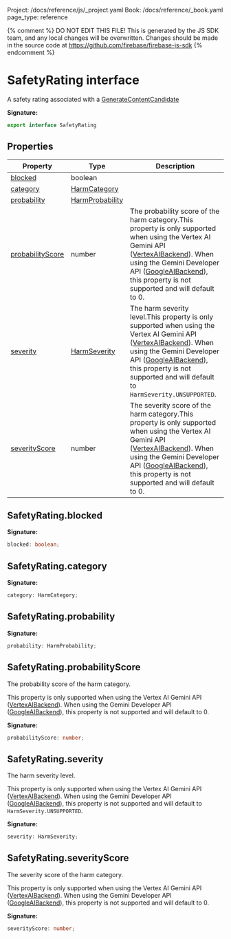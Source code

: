 Project: /docs/reference/js/_project.yaml
Book: /docs/reference/_book.yaml
page_type: reference

{% comment %}
DO NOT EDIT THIS FILE!
This is generated by the JS SDK team, and any local changes will be
overwritten. Changes should be made in the source code at
https://github.com/firebase/firebase-js-sdk
{% endcomment %}

# SafetyRating interface
A safety rating associated with a [GenerateContentCandidate](./vertexai.generatecontentcandidate.md#generatecontentcandidate_interface)

<b>Signature:</b>

```typescript
export interface SafetyRating 
```

## Properties

|  Property | Type | Description |
|  --- | --- | --- |
|  [blocked](./vertexai.safetyrating.md#safetyratingblocked) | boolean |  |
|  [category](./vertexai.safetyrating.md#safetyratingcategory) | [HarmCategory](./vertexai.md#harmcategory) |  |
|  [probability](./vertexai.safetyrating.md#safetyratingprobability) | [HarmProbability](./vertexai.md#harmprobability) |  |
|  [probabilityScore](./vertexai.safetyrating.md#safetyratingprobabilityscore) | number | The probability score of the harm category.<!-- -->This property is only supported when using the Vertex AI Gemini API ([VertexAIBackend](./vertexai.vertexaibackend.md#vertexaibackend_class)<!-- -->). When using the Gemini Developer API ([GoogleAIBackend](./vertexai.googleaibackend.md#googleaibackend_class)<!-- -->), this property is not supported and will default to 0. |
|  [severity](./vertexai.safetyrating.md#safetyratingseverity) | [HarmSeverity](./vertexai.md#harmseverity) | The harm severity level.<!-- -->This property is only supported when using the Vertex AI Gemini API ([VertexAIBackend](./vertexai.vertexaibackend.md#vertexaibackend_class)<!-- -->). When using the Gemini Developer API ([GoogleAIBackend](./vertexai.googleaibackend.md#googleaibackend_class)<!-- -->), this property is not supported and will default to <code>HarmSeverity.UNSUPPORTED</code>. |
|  [severityScore](./vertexai.safetyrating.md#safetyratingseverityscore) | number | The severity score of the harm category.<!-- -->This property is only supported when using the Vertex AI Gemini API ([VertexAIBackend](./vertexai.vertexaibackend.md#vertexaibackend_class)<!-- -->). When using the Gemini Developer API ([GoogleAIBackend](./vertexai.googleaibackend.md#googleaibackend_class)<!-- -->), this property is not supported and will default to 0. |

## SafetyRating.blocked

<b>Signature:</b>

```typescript
blocked: boolean;
```

## SafetyRating.category

<b>Signature:</b>

```typescript
category: HarmCategory;
```

## SafetyRating.probability

<b>Signature:</b>

```typescript
probability: HarmProbability;
```

## SafetyRating.probabilityScore

The probability score of the harm category.

This property is only supported when using the Vertex AI Gemini API ([VertexAIBackend](./vertexai.vertexaibackend.md#vertexaibackend_class)<!-- -->). When using the Gemini Developer API ([GoogleAIBackend](./vertexai.googleaibackend.md#googleaibackend_class)<!-- -->), this property is not supported and will default to 0.

<b>Signature:</b>

```typescript
probabilityScore: number;
```

## SafetyRating.severity

The harm severity level.

This property is only supported when using the Vertex AI Gemini API ([VertexAIBackend](./vertexai.vertexaibackend.md#vertexaibackend_class)<!-- -->). When using the Gemini Developer API ([GoogleAIBackend](./vertexai.googleaibackend.md#googleaibackend_class)<!-- -->), this property is not supported and will default to `HarmSeverity.UNSUPPORTED`<!-- -->.

<b>Signature:</b>

```typescript
severity: HarmSeverity;
```

## SafetyRating.severityScore

The severity score of the harm category.

This property is only supported when using the Vertex AI Gemini API ([VertexAIBackend](./vertexai.vertexaibackend.md#vertexaibackend_class)<!-- -->). When using the Gemini Developer API ([GoogleAIBackend](./vertexai.googleaibackend.md#googleaibackend_class)<!-- -->), this property is not supported and will default to 0.

<b>Signature:</b>

```typescript
severityScore: number;
```
